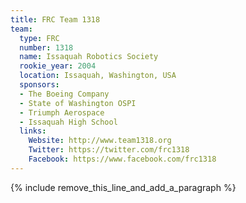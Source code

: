 ```yaml
---
title: FRC Team 1318
team:
  type: FRC
  number: 1318
  name: Issaquah Robotics Society
  rookie_year: 2004
  location: Issaquah, Washington, USA
  sponsors:
  - The Boeing Company
  - State of Washington OSPI
  - Triumph Aerospace
  - Issaquah High School
  links:
    Website: http://www.team1318.org
    Twitter: https://twitter.com/frc1318
    Facebook: https://www.facebook.com/frc1318
---
```


{% include remove_this_line_and_add_a_paragraph %}